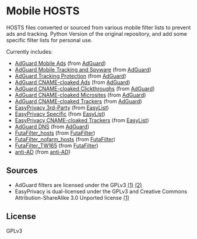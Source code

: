 # Mobile HOSTS

HOSTS files converted or sourced from various mobile filter lists to prevent ads and tracking.
Python Version of the original repository, and add some specific filter lists for personal use.

Currently includes:

- [AdGuard Mobile Ads](https://raw.githubusercontent.com/iamernie8199/Some-HOSTS/master/AdguardMobileAds.txt) (from [AdGuard](https://github.com/AdguardTeam/FiltersRegistry/blob/master/filters/filter_11_Mobile/filter.txt))
- [AdGuard Mobile Tracking and Spyware](https://raw.githubusercontent.com/iamernie8199/Some-HOSTS/master/AdguardMobileSpyware.txt) (from [AdGuard](https://github.com/AdguardTeam/AdguardFilters/blob/master/SpywareFilter/sections/mobile.txt))
- [AdGuard Tracking Protection](https://raw.githubusercontent.com/iamernie8199/Some-HOSTS/master/AdguardTracking.txt) (from [AdGuard](https://github.com/AdguardTeam/FiltersRegistry/blob/master/filters/filter_3_Spyware/filter.txt))
- [AdGuard CNAME-cloaked Ads](https://raw.githubusercontent.com/iamernie8199/Some-HOSTS/master/AdguardCNAMEAds.txt) (from [AdGuard](https://github.com/AdguardTeam/cname-trackers/blob/master/data/combined_disguised_ads.txt))
- [AdGuard CNAME-cloaked Clickthroughs](https://raw.githubusercontent.com/iamernie8199/Some-HOSTS/master/AdguardCNAMEClickthroughs.txt) (from [AdGuard](https://github.com/AdguardTeam/cname-trackers/blob/master/data/combined_disguised_clickthroughs.txt))
- [AdGuard CNAME-cloaked Microsites](https://raw.githubusercontent.com/iamernie8199/Some-HOSTS/master/AdguardCNAMEMicrosites.txt) (from [AdGuard](https://github.com/AdguardTeam/cname-trackers/blob/master/data/combined_disguised_microsites.txt))
- [AdGuard CNAME-cloaked Trackers](https://raw.githubusercontent.com/iamernie8199/Some-HOSTS/master/AdguardCNAME.txt) (from [AdGuard](https://github.com/AdguardTeam/cname-trackers/blob/master/data/combined_disguised_trackers.txt))
- [EasyPrivacy 3rd-Party](https://raw.githubusercontent.com/iamernie8199/Some-HOSTS/master/EasyPrivacy3rdParty.txt) (from [EasyList](https://github.com/easylist/easylist/blob/master/easyprivacy/easyprivacy_thirdparty.txt))
- [EasyPrivacy Specific](https://raw.githubusercontent.com/iamernie8199/Some-HOSTS/master/EasyPrivacySpecific.txt) (from [EasyList](https://github.com/easylist/easylist/blob/master/easyprivacy/easyprivacy_specific.txt))
- [EasyPrivacy CNAME-cloaked Trackers](https://raw.githubusercontent.com/iamernie8199/Some-HOSTS/master/EasyPrivacyCNAME.txt) (from [EasyList](https://github.com/easylist/easylist/blob/master/easyprivacy/easyprivacy_specific_cname.txt))
- [AdGuard DNS](https://raw.githubusercontent.com/iamernie8199/Some-HOSTS/master/AdguardDNS.txt) (from [AdGuard](https://adguardteam.github.io/AdGuardSDNSFilter/Filters/filter.txt))
- [FutaFilter_hosts](https://raw.githubusercontent.com/iamernie8199/Some-HOSTS/master/FutaFilter_hosts.txt) (from [FutaFilter](https://filter.futa.gg/hosts.txt))
- [FutaFilter_nofarm_hosts](https://raw.githubusercontent.com/iamernie8199/Some-HOSTS/master/FutaFilter_nofarm_hosts.txt) (from [FutaFilter](https://filter.futa.gg/nofarm_hosts.txt))
- [FutaFilter_TW165](https://raw.githubusercontent.com/iamernie8199/Some-HOSTS/master/FutaFilter_TW165.txt) (from [FutaFilter](https://filter.futa.gg/TW165.txt))
- [anti-AD](https://raw.githubusercontent.com/iamernie8199/Some-HOSTS/master/anti-AD.txt) (from [anti-AD](https://raw.githubusercontent.com/privacy-protection-tools/anti-AD/master/anti-ad-adguard.txt))

## Sources
- AdGuard filters are licensed under the GPLv3 [(1)](https://github.com/AdguardTeam/AdguardFilters/blob/master/LICENSE) [(2)](https://github.com/AdguardTeam/AdGuardSDNSFilter/blob/master/LICENSE)
- EasyPrivacy is dual-licensed under the GPLv3 and Creative Commons Attribution-ShareAlike 3.0 Unported license [(1)](https://easylist.to/pages/licence.html)

## License
GPLv3

